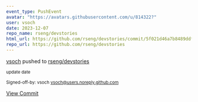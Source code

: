 ```yaml
---
event_type: PushEvent
avatar: "https://avatars.githubusercontent.com/u/814322?"
user: vsoch
date: 2023-12-07
repo_name: rseng/devstories
html_url: https://github.com/rseng/devstories/commit/5f021d46a7b8489ddffef48bcfe85a448e6029ec
repo_url: https://github.com/rseng/devstories
---
```


<a href='https://github.com/vsoch' target='_blank'>vsoch</a> pushed to <a href='https://github.com/rseng/devstories' target='_blank'>rseng/devstories</a>

<small>update date

Signed-off-by: vsoch <vsoch@users.noreply.github.com></small>

<a href='https://github.com/rseng/devstories/commit/5f021d46a7b8489ddffef48bcfe85a448e6029ec' target='_blank'>View Commit</a>
